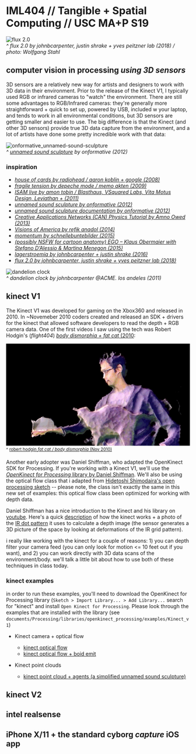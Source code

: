# IML404 // Tangible + Spatial Computing // USC MA+P S19   

![flux 2.0](https://github.com/johnbcarpenter/USC_IML404_IMAGES/blob/master/images/flux2-munich.gif)  
_^ flux 2.0 by johnbcarpenter, justin shrake + yves peitzner lab (2018) / photo: Wolfgang Stahl_

## computer vision in processing *using 3D sensors* 
3D sensors are a relatively new way for artists and designers to work with 3D data in their environment.  Prior to the release of the Kinect V1, I typically used RGB or infrared cameras to "watch" the environment. There are still some advantages to RGB/Infrared cameras: they're generally more straightforward + quick to set up, powered by USB, included w your laptop, and tends to work in all environmental conditions, but 3D sensors are getting smaller and easier to use.  The big difference is that the Kinect (and other 3D sensors) provide true 3D data capture from the environment, and a lot of artists have done some pretty incredible work with that data:

![onformative_unnamed-sound-sculpture](https://github.com/johnbcarpenter/USC_IML404_IMAGES/blob/master/images/onformative_unnamed-sound-sculpture.gif)  
_^ [unnamed sound sculpture](https://vimeo.com/38874664) by onformative (2012)_

### inspiration
- _[house of cards by radiohead / aaron koblin + google (2008)](https://www.youtube.com/watch?v=8nTFjVm9sTQ)_
- _[fragile tension by depeche mode / memo akten (2009)](http://www.memo.tv/portfolio/depeche-mode-fragile-tension/)_
- _[ISAM live by amon tobin / Blasthaus, VSquared Labs, Vita Motus Design, Leviathan + (2011)](https://www.youtube.com/watch?v=WLrt7-kIgIM)_
- _[unnamed sound sculpture by onformative (2012)](https://vimeo.com/38874664)_
- _[unnamed sound sculpture documentation by onformative (2012)](https://vimeo.com/38850289)_
- _[Creative Applications Networks (CAN) Physics Tutorial by Amno Owed (2013)](https://vimeo.com/49516871)_
- _[Visions of America by refik anadol (2014)](www.refikanadol.com/works/visions-of-america-ameriques/)_
- _[momentum by schnellebuntebilder (2015)](https://vimeo.com/112193826)_
- _[(possibly NSFW for cartoon anatomy) EGO – Klaus Obermaier with Stefano D’Alessio & Martina Menegon (2015)](https://vimeo.com/119042339)_
- _[lagerstroemia by johnbcarpenter + justin shrake (2016)](http://johnbcarpenter.com/artworks/arboretum/index.html)_
- _[flux 2.0 by johnbcarpenter, justin shrake + yves peitzner lab (2018)](https://vimeo.com/265267071)_  

![dandelion clock](https://github.com/johnbcarpenter/USC_IML404_IMAGES/blob/master/images/dandelion.gif)  
_^ dandelion clock by johnbcarpenter @ACME. los andeles (2011)_

## kinect V1
The Kinect V1 was developed for gaming on the Xbox360 and released in 2010. In ~Novemeber 2010 coders created and released an SDK + drivers for the kinect that allowed software developers to read the depth + RGB camera data.  One of the first videos I saw using the tech was Robert Hodgin's (_flight404_) [_body dismorphia + fat cat_ (2010](http://roberthodgin.com/portfolio/work/body-dysmorphia/): 

![robert hodgin fat cat](https://github.com/johnbcarpenter/USC_IML404_IMAGES/blob/master/images/hodgin_fatcat.gif)  
<sup>^ [robert hodgin _fat cat / body dismorphia_ (Nov 2010)](https://vimeo.com/17075378)</sup>  

Another early adopter was Daniel Shiffman, who adapted the OpenKinect SDK for Processing.  If you're working with a Kinect V1, we'll use the [_OpenKinect for Processing_ library by Daniel Shiffman](https://github.com/shiffman/OpenKinect-for-Processing). We'll also be using the optical flow class that i adapted from [Hidetoshi Shimodaira's open processing sketch](https://www.openprocessing.org/sketch/10435/) -- please note, the class isn't exactly the same in this new set of examples: this optical flow class been optimized for working with depth data.  

Daniel Shiffman has a nice introduction to the Kinect and his library on [youtube](https://www.youtube.com/watch?v=QmVNgdapJJM).  Here's a quick [description](http://www.depthbiomechanics.co.uk/?p=100) of how the kinect works + a photo of the [IR dot pattern](https://www.engadget.com/2010/11/08/visualized-kinect-night-vision-lots-and-lots-and-lots-of-do/) it uses to calculate a depth image (the sensor generates a 3D picture of the space by looking at deformations of the IR grid pattern).  

i really like working with the kinect for a couple of reasons: 1) you can depth filter your camera feed (you can only look for motion <= 10 feet out if you want), and 2) you can work directly with 3D data scans of the environment/body.  we'll talk a little bit about how to use both of these techniques in class today.

### kinect examples
in order to run these examples, you'll need to download the OpenKinect for Processing library (`Sketch > Import Library... > Add Library...` search for "kinect" and install `Open Kinect for Processing`.  Please look through the examples that are installed with the library (see `documents/Processing/libraries/openkinect_processing/examples/Kinect_v1`)

- Kinect camera + optical flow
  - [kinect optical flow](https://github.com/johnbcarpenter/USC_IML404/tree/master/KINECT/DepthThresholdOpticalFlow)
  - [kinect optical flow + boid emit](https://github.com/johnbcarpenter/USC_IML404/tree/master/KINECT/BoidEmit_DepthThresholdOpticalFlow) 

- Kinect point clouds
  - [kinect point cloud + agents (a simplified unnamed sound sculpture)](https://github.com/johnbcarpenter/USC_IML404/tree/master/KINECT/PointCloud_AgentSystem)
  
## kinect V2
  
## intel realsense

## iPhone X/11 + the standard cyborg _capture_ iOS app

